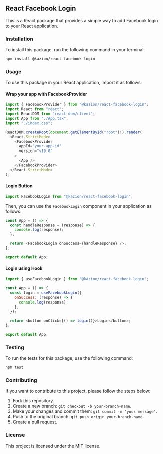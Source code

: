 ## React Facebook Login

This is a React package that provides a simple way to add Facebook login to your React application.

### Installation

To install this package, run the following command in your terminal:

```bash
npm install @kazion/react-facebook-login
```

### Usage

To use this package in your React application, import it as follows:

#### Wrap your app with FacebookProvider

```javascript
import { FacebookProvider } from "@kazion/react-facebook-login";
import React from "react";
import ReactDOM from "react-dom/client";
import App from "./App.tsx";
import "./index.css";

ReactDOM.createRoot(document.getElementById("root")!).render(
  <React.StrictMode>
    <FacebookProvider
      appId="your-app-id"
      version="v19.0"
    >
      <App />
    </FacebookProvider>
  </React.StrictMode>
);

```

#### Login Button

```javascript
import FacebookLogin from "@kazion/react-facebook-login";
```

Then, you can use the `FacebookLogin` component in your application as follows:

```javascript
const App = () => {
  const handleResponse = (response) => {
    console.log(response);
  };

  return <FacebookLogin onSuccess={handleResponse} />;
};

export default App;
```

#### Login using Hook

```javascript
import { useFacebookLogin } from "@kazion/react-facebook-login";

const App = () => {
  const login = useFacebookLogin({
    onSuccess: (response) => {
      console.log(response);
    },
  });

  return <button onClick={() => login()}>Login</button>;
};

export default App;
```

### Testing

To run the tests for this package, use the following command:

```bash
npm test
```

### Contributing

If you want to contribute to this project, please follow the steps below:

1. Fork this repository.
2. Create a new branch: `git checkout -b your-branch-name`.
3. Make your changes and commit them: `git commit -m 'your message'`.
4. Push to the original branch: `git push origin your-branch-name`.
5. Create a pull request.

### License

This project is licensed under the MIT license.
